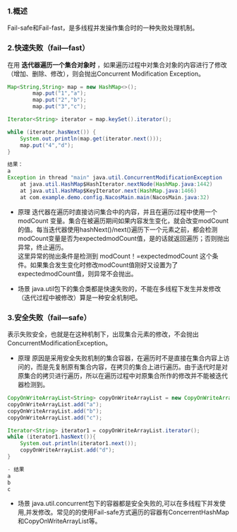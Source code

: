 ### 1.概述
Fail-safe和Fail-fast，是多线程并发操作集合时的一种失败处理机制。

### 2.快速失败（fail—fast）
在用 **迭代器遍历一个集合对象时** ，如果遍历过程中对集合对象的内容进行了修改（增加、删除、修改），则会抛出Concurrent Modification Exception。  

```java
Map<String,String> map = new HashMap<>();
        map.put("1","a");
        map.put("2","b");
        map.put("3","c");

Iterator<String> iterator = map.keySet().iterator();

while (iterator.hasNext()) {
    System.out.println(map.get(iterator.next()));
    map.put("4","d");
}

结果：
a
Exception in thread "main" java.util.ConcurrentModificationException
	at java.util.HashMap$HashIterator.nextNode(HashMap.java:1442)
	at java.util.HashMap$KeyIterator.next(HashMap.java:1466)
	at com.example.demo.config.NacosMain.main(NacosMain.java:32)
```
- 原理
迭代器在遍历时直接访问集合中的内容，并且在遍历过程中使用一个 modCount 变量。集合在被遍历期间如果内容发生变化，就会改变modCount的值。每当迭代器使用hashNext()/next()遍历下一个元素之前，都会检测modCount变量是否为expectedmodCount值，是的话就返回遍历；否则抛出异常，终止遍历。  
这里异常的抛出条件是检测到 modCount！=expectedmodCount 这个条件。如果集合发生变化时修改modCount值刚好又设置为了expectedmodCount值，则异常不会抛出。  

- 场景
java.util包下的集合类都是快速失败的，不能在多线程下发生并发修改（迭代过程中被修改）算是一种安全机制吧。

### 3.安全失败（fail—safe）
表示失败安全，也就是在这种机制下，出现集合元素的修改，不会抛出ConcurrentModificationException。

- 原理
原因是采用安全失败机制的集合容器，在遍历时不是直接在集合内容上访问的，而是先复制原有集合内容，在拷贝的集合上进行遍历。由于迭代时是对原集合的拷贝进行遍历，所以在遍历过程中对原集合所作的修改并不能被迭代器检测到。

```java
CopyOnWriteArrayList<String> copyOnWriteArrayList = new CopyOnWriteArrayList<>();
copyOnWriteArrayList.add("a");
copyOnWriteArrayList.add("b");
copyOnWriteArrayList.add("c");

Iterator<String> iterator1 = copyOnWriteArrayList.iterator();
while (iterator1.hasNext()){
    System.out.println(iterator1.next());
    copyOnWriteArrayList.add("d");
}

- 结果
a
b
c
```
- 场景
java.util.concurrent包下的容器都是安全失败的,可以在多线程下并发使用,并发修改。常见的的使用Fail-safe方式遍历的容器有ConcerrentHashMap和CopyOnWriteArrayList等。
